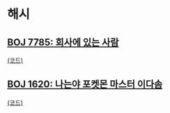 # 해시

## [BOJ 7785: 회사에 있는 사람](https://www.acmicpc.net/problem/7785)
[(코드)](https://github.com/DJ-archive/Algorithm-DataStructure/blob/main/0minyoung0/algorithm/21_해시/Boj7785.java)

## [BOJ 1620: 나는야 포켓몬 마스터 이다솜](https://www.acmicpc.net/problem/1620)
[(코드)](https://github.com/DJ-archive/Algorithm-DataStructure/blob/main/0minyoung0/algorithm/21_해시/Boj1620.java)